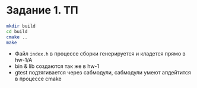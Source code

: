 # Задание 1. ТП
```bash
mkdir build
cd build
cmake ..
make
```

- Файл `index.h` в процессе сборки генерируется и кладется прямо в hw-1/A
- bin & lib создаются так же в hw-1
- gtest подтягивается через сабмодули, сабмодули умеют апдейтится в процессе cmake
